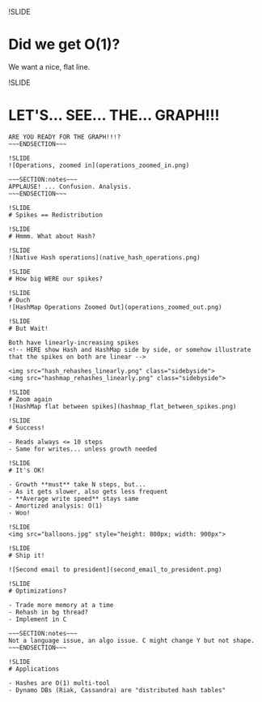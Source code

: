 !SLIDE
# Did we get O(1)?

We want a nice, flat line.

!SLIDE
# LET'S... SEE... THE... GRAPH!!!

~~~SECTION:notes~~~
ARE YOU READY FOR THE GRAPH!!!?
~~~ENDSECTION~~~

!SLIDE
![Operations, zoomed in](operations_zoomed_in.png)

~~~SECTION:notes~~~
APPLAUSE! ... Confusion. Analysis.
~~~ENDSECTION~~~

!SLIDE
# Spikes == Redistribution

!SLIDE
# Hmmm. What about Hash?

!SLIDE
![Native Hash operations](native_hash_operations.png)

!SLIDE
# How big WERE our spikes?

!SLIDE
# Ouch
![HashMap Operations Zoomed Out](operations_zoomed_out.png)

!SLIDE
# But Wait!

Both have linearly-increasing spikes
<!-- HERE show Hash and HashMap side by side, or somehow illustrate that the spikes on both are linear -->

<img src="hash_rehashes_linearly.png" class="sidebyside">
<img src="hashmap_rehashes_linearly.png" class="sidebyside">

!SLIDE
# Zoom again
![HashMap flat between spikes](hashmap_flat_between_spikes.png)

!SLIDE
# Success!

- Reads always <= 10 steps
- Same for writes... unless growth needed

!SLIDE
# It's OK!

- Growth **must** take N steps, but...
- As it gets slower, also gets less frequent
- **Average write speed** stays same
- Amortized analysis: O(1)
- Woo!

!SLIDE
<img src="balloons.jpg" style="height: 800px; width: 900px">

!SLIDE
# Ship it!

![Second email to president](second_email_to_president.png)

!SLIDE
# Optimizations?

- Trade more memory at a time
- Rehash in bg thread?
- Implement in C

~~~SECTION:notes~~~
Not a language issue, an algo issue. C might change Y but not shape.
~~~ENDSECTION~~~

!SLIDE
# Applications

- Hashes are O(1) multi-tool
- Dynamo DBs (Riak, Cassandra) are "distributed hash tables"
